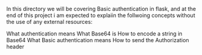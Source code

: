 In this directory we will be covering Basic authentication in flask, and at the end of this project i am expected to explaiin the follwoing concepts without the use of any external resources:

What authentication means
What Base64 is
How to encode a string in Base64
What Basic authentication means
How to send the Authorization header